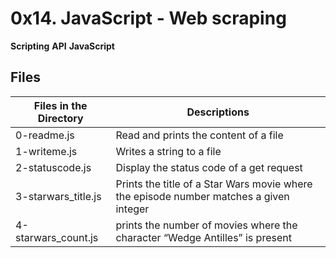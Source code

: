 # 0x14. JavaScript - Web scraping

**Scripting** **API** **JavaScript**

## Files

| Files in the Directory | Descriptions                                                                           |
| ---------------------- | -------------------------------------------------------------------------------------- |
| 0-readme.js            | Read and prints the content of a file                                                  |
| 1-writeme.js           | Writes a string to a file                                                              |
| 2-statuscode.js        | Display the status code of a get request                                               |
| 3-starwars_title.js    | Prints the title of a Star Wars movie where the episode number matches a given integer |
| 4-starwars_count.js    | prints the number of movies where the character “Wedge Antilles” is present            |
